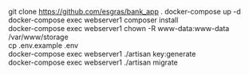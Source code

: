 git clone https://github.com/esgras/bank_app .
docker-compose up -d  
docker-compose exec webserver1 composer install  
docker-compose exec webserver1 chown -R www-data:www-data /var/www/storage  
cp .env.example .env  
docker-compose exec webserver1 ./artisan key:generate  
docker-compose exec webserver1 ./artisan migrate